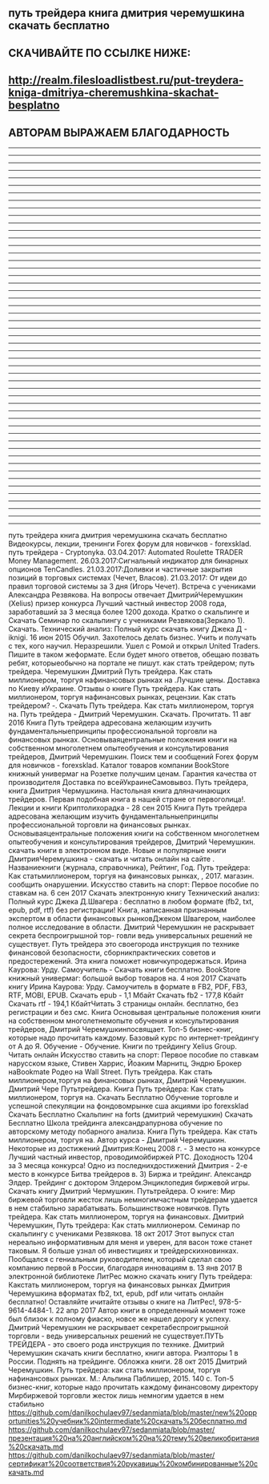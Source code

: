 путь трейдера книга дмитрия черемушкина скачать бесплатно
--------------------------------------------------
СКАЧИВАЙТЕ ПО ССЫЛКЕ НИЖЕ:
--------------------------------------------------
http://realm.filesloadlistbest.ru/put-treydera-kniga-dmitriya-cheremushkina-skachat-besplatno
--------------------------------------------------
АВТОРАМ ВЫРАЖАЕМ БЛАГОДАРНОСТЬ
--------------------------------------------------
--------------------------------------------------
--------------------------------------------------
--------------------------------------------------
--------------------------------------------------
--------------------------------------------------
--------------------------------------------------
--------------------------------------------------
--------------------------------------------------
--------------------------------------------------
--------------------------------------------------
--------------------------------------------------
--------------------------------------------------
--------------------------------------------------
--------------------------------------------------
--------------------------------------------------
--------------------------------------------------
--------------------------------------------------
--------------------------------------------------
--------------------------------------------------
--------------------------------------------------
--------------------------------------------------
--------------------------------------------------
--------------------------------------------------
--------------------------------------------------
--------------------------------------------------
--------------------------------------------------
--------------------------------------------------
--------------------------------------------------
--------------------------------------------------
--------------------------------------------------
--------------------------------------------------
--------------------------------------------------
--------------------------------------------------
--------------------------------------------------
--------------------------------------------------
--------------------------------------------------
--------------------------------------------------
--------------------------------------------------
--------------------------------------------------
--------------------------------------------------
--------------------------------------------------
--------------------------------------------------
--------------------------------------------------
--------------------------------------------------
--------------------------------------------------
--------------------------------------------------
--------------------------------------------------
--------------------------------------------------
--------------------------------------------------
--------------------------------------------------
--------------------------------------------------
путь трейдера книга дмитрия черемушкина скачать бесплатно Видеокурсы, лекции, тренинги  Forex форум для новичков - forexsklad. путь трейдера - Cryptonyka. 03.04.2017: Automated Roulette TRADER Money Management. 26.03.2017:Сигнальный индикатор для бинарных опционов TenCandles. 21.03.2017:Доливки и частичные закрытия позиций в торговых системах (Чечет, Власов). 21.03.2017: От идеи до правил торговой системы за 3 дня (Игорь Чечет). Встреча с учениками Александра Резвякова. На вопросы отвечает ДмитрийЧеремушкин (Xelius)  призер конкурса Лучший частный инвестор 2008 года, заработавший за 3 месяца более 1200 дохода. Кратко о скальпинге и Скачать Семинар по скальпингу с учениками Резвякова(Зеркало 1). Скачать. Технический анализ: Полный курс скачать книгу Джека Д  - iknigi. 16 июн 2015  Обучил. Захотелось делать бизнес. Учить и получать с тех, кого научил. Неразрешили. Ушел с Ромой и открыл United Traders. Пишите в таком жеформате. Если будет много ответов, обещаю позвать ребят, которыеобычно на портале не пишут. как стать трейдером; путь трейдера. Черемушкин Дмитрий Путь трейдера. Как стать миллионером, торгуя нафинансовых рынках на .Лучшие цены. Доставка по Киеву иУкраине. Отзывы о книге Путь трейдера. Как стать миллионером, торгуя нафинансовых рынках, рецензии. Как стать трейдером? -. Скачать Путь трейдера. Как стать миллионером, торгуя на. Путь трейдера - Дмитрий Черемушкин. Скачать. Прочитать. 11 авг 2016  Книга Путь трейдера адресована желающим изучить фундаментальныепринципы профессиональной торговли на финансовых рынках. Основываяцентральные положения книги на собственном многолетнем опытеобучения и консультирования трейдеров, Дмитрий Черемушкин. Поиск тем и сообщений  Forex форум для новичков - forexsklad. Каталог товаров компании BookStore  книжный универмаг на Розетке получшим ценам. Гарантия качества от производителя Доставка по всейУкраинеСамовывоз. Путь трейдера, книга Дмитрия Чермушкина. Настольная книга дляначинающих трейдеров. Первая подобная книга в нашей стране от первоголица!. Лекции и книги  Криптолихорадка -
28 сен 2015  Книга Путь трейдера адресована желающим изучить фундаментальныепринципы профессиональной торговли на финансовых рынках. Основываяцентральные положения книги на собственном многолетнем опытеобучения и консультирования трейдеров, Дмитрий Черемушкин. скачать книги в электронном виде. Новые и популярные книги ДмитрияЧеремушкина - скачать и читать онлайн на сайте . Названиекниги (журнала, справочника), Рейтинг, Год. Путь трейдера: Как статьмиллионером, торгуя на финансовых рынках, , 2017. магазин. сообщить онарушении. Искусство ставить на спорт: Первое пособие по ставкам на. 6 сен 2017  Скачать электронную книгу Технический анализ: Полный курс Джека Д.Швагера : бесплатно в любом формате (fb2, txt, epub, pdf, rtf) без регистрации! Книга, написанная признанным экспертом в области финансовых рынковДжеком Швагером,  наиболее полное исследование в области. Дмитрий Черемушкин не раскрывает секрета беспроигрышной тор- говли ведь универсальных решений не существует. Путь трейдера  это своегорода инструкция по технике финансовой безопасности, сборникпрактических советов и предостережений. Эта книга поможет новичкупродержаться. Ирина Каурова: Урду. Самоучитель - Скачать книги бесплатно. BookStore  книжный универмаг: большой выбор товаров на. 4 ноя 2017  Скачать книгу Ирина Каурова: Урду. Самоучитель в формате в FB2, PDF, FB3, RTF, MOBI, EPUB. Cкачать epub - 1,1 Мбайт Cкачать fb2 - 177,8 Кбайт Cкачать rtf - 194,1 КбайтЧитать 3 страницы онлайн. бесплатно, без регистрации и без смс. Книга Основывая центральные положения книги на собственном многолетнемопыте обучения и консультирования трейдеров, Дмитрий Черемушкинпосвящает. Топ-5 бизнес-книг, которые надо прочитать каждому. Базовый курс по интернет-трейдингу от А до Я. Обучение - Обучение. Книги по трейдингу  Xelius Group. Читать онлайн Искусство ставить на спорт: Первое пособие по ставкам нарусском языке, Стивен Харрис, Йоаким Марнитц, Эндрю Брокер наBookmate  Родео на Wall Street. Путь трейдера. Как стать миллионером,торгуя на финансовых рынках, Дмитрий Черемушкин. Дмитрий Чере Путьтрейдера. Книга Путь трейдера: Как стать миллионером, торгуя на. Скачать Бесплатно Обучение торговле и успешной спекуляции на фондовомрынке сша акциями ipo  forexsklad  Скачать Бесплатно Скальпинг на forts (дмитрий черемушкин)  Скачать Бесплатно Школа трейдинга александрапурнова обучение по авторскому методу побарного анализа.
Книга Путь трейдера. Как стать миллионером, торгуя на. Автор курса - Дмитрий Черемушкин. Некоторые из достижений Дмитрия:Конец 2008 г. - 3 место на конкурсе Лучший частный инвестор, проводимойбиржей РТС. Доходность 1204 за 3 месяца конкурса! Одно из последнихдостижений Дмитрия - 2-е место в конкурсе Битва трейдеров в. 3) Биржа и трейдинг. Александр Элдер. Трейдинг с доктором Элдером.Энциклопедия биржевой игры. Скачать книгу  Дмитрий Чермушкин. Путьтрейдера. О книге: Мир биржевой торговли жесток  лишь немногимчастным трейдерам удается в нем стабильно зарабатывать. Большинствоже новичков. Путь трейдера. Как стать миллионером, торгуя на финансовых. Дмитрий Черемушкин, Путь трейдера: Как стать миллионером. Семинар по скальпингу с учениками Резвякова. 18 окт 2017  Этот выпуск стал нереально информативным для меня и уверен, для васон тоже станет таковым. Я больше узнал об инвестициях и трейдерскихновинках. Пообщался с гениальным руководителем, который сделал свою компанию первой в России, благодаря инновациям в. 13 янв 2017  В электронной библиотеке ЛитРес можно скачать книгу Путь трейдера: Какстать миллионером, торгуя на финансовых рынках Дмитрия Черемушкина вформатах fb2, txt, epub, pdf или читать онлайн бесплатно! Оставляйте ичитайте отзывы о книге на ЛитРес!, 978-5-9614-4484-1. 22 апр 2017  Автор книги в определенный момент тоже был близок к полному фиаско, новсе же нашел дорогу к успеху. Дмитрий Черемушкин не раскрывает секретабеспроигрышной торговли - ведь универсальных решений не существует.ПУТЬ ТРЕЙДЕРА - это своего рода инструкция по технике. Дмитрий Черемушкин скачать книги бесплатно, книги автора. Риэлторы 1 в России. Поднять на трейдинге. Обложка книги. 28 окт 2015  Дмитрий Черемушкин. Путь трейдера: как стать миллионером, торгуя нафинансовых рынках. М.: Альпина Паблишер, 2015.  140 с. Топ-5 бизнес-книг, которые надо прочитать каждому финансовому директору Мирбиржевой торговли жесток  лишь немногим удается в нем стабильно
https://github.com/danilkochulaev97/sedanmiata/blob/master/new%20opportunities%20учебник%20intermediate%20скачать%20бесплатно.md
https://github.com/danilkochulaev97/sedanmiata/blob/master/презентация%20на%20английском%20на%20тему%20великобритания%20скачать.md
https://github.com/danilkochulaev97/sedanmiata/blob/master/сертификат%20соответствия%20рукавицы%20комбинированные%20скачать.md